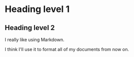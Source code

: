 # Heading level 1
## Heading level 2

I really like using Markdown.

I think I'll use it to format all of my documents from now on.